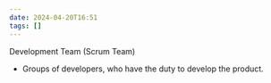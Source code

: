 ```yaml
---
date: 2024-04-20T16:51
tags: []
---
```

Development Team (Scrum Team)
- Groups of developers, who have the duty to develop the product.